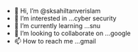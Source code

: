 - 👋 Hi, I’m @sksahiltanverislam
- 👀 I’m interested in ...cyber security
- 🌱 I’m currently learning ...snu
- 💞️ I’m looking to collaborate on ...google
- 📫 How to reach me ...gmail

<!---
sksahiltanverislam/sksahiltanverislam is a ✨ special ✨ repository because its `README.md` (this file) appears on your GitHub profile.
You can click the Preview link to take a look at your changes.
--->
